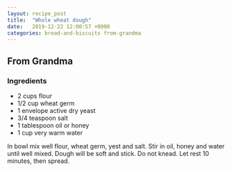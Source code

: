 ```yaml
---
layout: recipe_post
title:  "Whole wheat dough"
date:   2019-12-22 12:00:57 +0000
categories: bread-and-biscuits from-grandma
---
```


## From Grandma
### Ingredients
* 2 cups flour
* 1/2 cup wheat germ
* 1 envelope active dry yeast
* 3/4 teaspoon salt
* 1 tablespoon oil or honey
* 1 cup very warm water

 In bowl mix well flour, wheat germ, yest and salt. Stir in oil, honey and water until well mixed. Dough will be soft and stick. Do not knead. Let rest 10 minutes, then spread.
